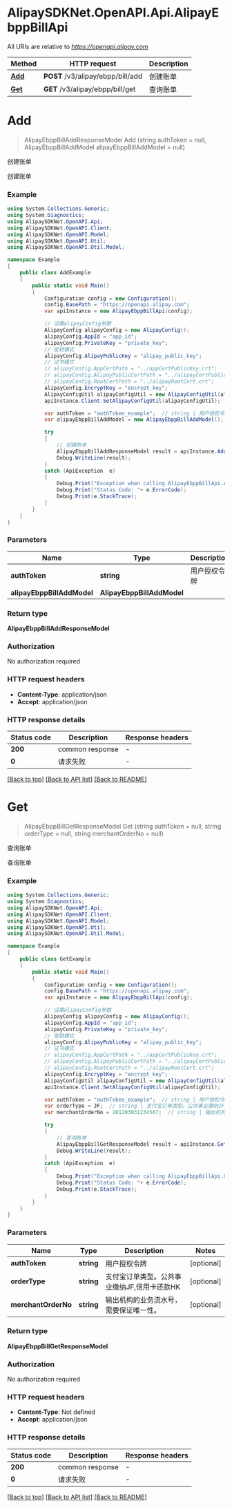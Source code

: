 # AlipaySDKNet.OpenAPI.Api.AlipayEbppBillApi

All URIs are relative to *https://openapi.alipay.com*

Method | HTTP request | Description
------------- | ------------- | -------------
[**Add**](AlipayEbppBillApi.md#add) | **POST** /v3/alipay/ebpp/bill/add | 创建账单
[**Get**](AlipayEbppBillApi.md#get) | **GET** /v3/alipay/ebpp/bill/get | 查询账单


<a name="add"></a>
# **Add**
> AlipayEbppBillAddResponseModel Add (string authToken = null, AlipayEbppBillAddModel alipayEbppBillAddModel = null)

创建账单

创建账单

### Example
```csharp
using System.Collections.Generic;
using System.Diagnostics;
using AlipaySDKNet.OpenAPI.Api;
using AlipaySDKNet.OpenAPI.Client;
using AlipaySDKNet.OpenAPI.Model;
using AlipaySDKNet.OpenAPI.Util;
using AlipaySDKNet.OpenAPI.Util.Model;

namespace Example
{
    public class AddExample
    {
        public static void Main()
        {
            Configuration config = new Configuration();
            config.BasePath = "https://openapi.alipay.com";
            var apiInstance = new AlipayEbppBillApi(config);

            // 设置alipayConfig参数
            AlipayConfig alipayConfig = new AlipayConfig();
            alipayConfig.AppId = "app_id";
            alipayConfig.PrivateKey = "private_key";
            // 密钥模式
            alipayConfig.AlipayPublicKey = "alipay_public_key";
            // 证书模式
            // alipayConfig.AppCertPath = "../appCertPublicKey.crt";
            // alipayConfig.AlipayPublicCertPath = "../alipayCertPublicKey_RSA2.crt";
            // alipayConfig.RootCertPath = "../alipayRootCert.crt";
            alipayConfig.EncryptKey = "encrypt_key";
            AlipayConfigUtil alipayConfigUtil = new AlipayConfigUtil(alipayConfig);
            apiInstance.Client.SetAlipayConfigUtil(alipayConfigUtil);

            var authToken = "authToken_example";  // string | 用户授权令牌 (optional) 
            var alipayEbppBillAddModel = new AlipayEbppBillAddModel(); // AlipayEbppBillAddModel |  (optional) 

            try
            {
                // 创建账单
                AlipayEbppBillAddResponseModel result = apiInstance.Add(authToken, alipayEbppBillAddModel);
                Debug.WriteLine(result);
            }
            catch (ApiException  e)
            {
                Debug.Print("Exception when calling AlipayEbppBillApi.Add: " + e.Message );
                Debug.Print("Status Code: "+ e.ErrorCode);
                Debug.Print(e.StackTrace);
            }
        }
    }
}
```

### Parameters

Name | Type | Description  | Notes
------------- | ------------- | ------------- | -------------
 **authToken** | **string**| 用户授权令牌 | [optional] 
 **alipayEbppBillAddModel** | **AlipayEbppBillAddModel**|  | [optional] 

### Return type

**AlipayEbppBillAddResponseModel**

### Authorization

No authorization required

### HTTP request headers

 - **Content-Type**: application/json
 - **Accept**: application/json


### HTTP response details
| Status code | Description | Response headers |
|-------------|-------------|------------------|
| **200** | common response |  -  |
| **0** | 请求失败 |  -  |

[[Back to top]](#) [[Back to API list]](../README.md#documentation-for-api-endpoints) [[Back to README]](../README.md)

<a name="get"></a>
# **Get**
> AlipayEbppBillGetResponseModel Get (string authToken = null, string orderType = null, string merchantOrderNo = null)

查询账单

查询账单

### Example
```csharp
using System.Collections.Generic;
using System.Diagnostics;
using AlipaySDKNet.OpenAPI.Api;
using AlipaySDKNet.OpenAPI.Client;
using AlipaySDKNet.OpenAPI.Model;
using AlipaySDKNet.OpenAPI.Util;
using AlipaySDKNet.OpenAPI.Util.Model;

namespace Example
{
    public class GetExample
    {
        public static void Main()
        {
            Configuration config = new Configuration();
            config.BasePath = "https://openapi.alipay.com";
            var apiInstance = new AlipayEbppBillApi(config);

            // 设置alipayConfig参数
            AlipayConfig alipayConfig = new AlipayConfig();
            alipayConfig.AppId = "app_id";
            alipayConfig.PrivateKey = "private_key";
            // 密钥模式
            alipayConfig.AlipayPublicKey = "alipay_public_key";
            // 证书模式
            // alipayConfig.AppCertPath = "../appCertPublicKey.crt";
            // alipayConfig.AlipayPublicCertPath = "../alipayCertPublicKey_RSA2.crt";
            // alipayConfig.RootCertPath = "../alipayRootCert.crt";
            alipayConfig.EncryptKey = "encrypt_key";
            AlipayConfigUtil alipayConfigUtil = new AlipayConfigUtil(alipayConfig);
            apiInstance.Client.SetAlipayConfigUtil(alipayConfigUtil);

            var authToken = "authToken_example";  // string | 用户授权令牌 (optional) 
            var orderType = JF;  // string | 支付宝订单类型。公共事业缴纳JF,信用卡还款HK (optional) 
            var merchantOrderNo = 201203031234567;  // string | 输出机构的业务流水号，需要保证唯一性。 (optional) 

            try
            {
                // 查询账单
                AlipayEbppBillGetResponseModel result = apiInstance.Get(authToken, orderType, merchantOrderNo);
                Debug.WriteLine(result);
            }
            catch (ApiException  e)
            {
                Debug.Print("Exception when calling AlipayEbppBillApi.Get: " + e.Message );
                Debug.Print("Status Code: "+ e.ErrorCode);
                Debug.Print(e.StackTrace);
            }
        }
    }
}
```

### Parameters

Name | Type | Description  | Notes
------------- | ------------- | ------------- | -------------
 **authToken** | **string**| 用户授权令牌 | [optional] 
 **orderType** | **string**| 支付宝订单类型。公共事业缴纳JF,信用卡还款HK | [optional] 
 **merchantOrderNo** | **string**| 输出机构的业务流水号，需要保证唯一性。 | [optional] 

### Return type

**AlipayEbppBillGetResponseModel**

### Authorization

No authorization required

### HTTP request headers

 - **Content-Type**: Not defined
 - **Accept**: application/json


### HTTP response details
| Status code | Description | Response headers |
|-------------|-------------|------------------|
| **200** | common response |  -  |
| **0** | 请求失败 |  -  |

[[Back to top]](#) [[Back to API list]](../README.md#documentation-for-api-endpoints) [[Back to README]](../README.md)

